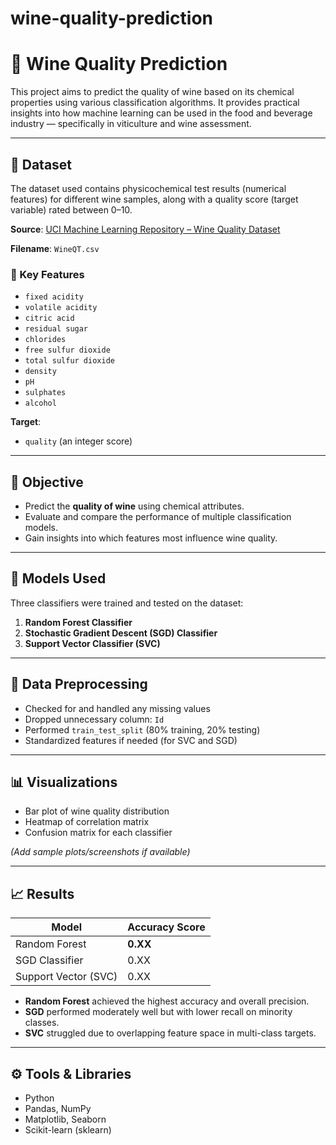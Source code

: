 # wine-quality-prediction
# 🍷 Wine Quality Prediction

This project aims to predict the quality of wine based on its chemical properties using various classification algorithms. It provides practical insights into how machine learning can be used in the food and beverage industry — specifically in viticulture and wine assessment.

---

## 📂 Dataset

The dataset used contains physicochemical test results (numerical features) for different wine samples, along with a quality score (target variable) rated between 0–10.

**Source**: [UCI Machine Learning Repository – Wine Quality Dataset](https://archive.ics.uci.edu/ml/datasets/Wine+Quality)

**Filename**: `WineQT.csv`

### 🔑 Key Features

- `fixed acidity`  
- `volatile acidity`  
- `citric acid`  
- `residual sugar`  
- `chlorides`  
- `free sulfur dioxide`  
- `total sulfur dioxide`  
- `density`  
- `pH`  
- `sulphates`  
- `alcohol`

**Target**:
- `quality` (an integer score)

---

## 🧪 Objective

- Predict the **quality of wine** using chemical attributes.
- Evaluate and compare the performance of multiple classification models.
- Gain insights into which features most influence wine quality.

---

## 🧠 Models Used

Three classifiers were trained and tested on the dataset:

1. **Random Forest Classifier**
2. **Stochastic Gradient Descent (SGD) Classifier**
3. **Support Vector Classifier (SVC)**

---

## 🔎 Data Preprocessing

- Checked for and handled any missing values
- Dropped unnecessary column: `Id`
- Performed `train_test_split` (80% training, 20% testing)
- Standardized features if needed (for SVC and SGD)

---

## 📊 Visualizations

- Bar plot of wine quality distribution
- Heatmap of correlation matrix
- Confusion matrix for each classifier

*(Add sample plots/screenshots if available)*

---

## 📈 Results

| Model               | Accuracy Score |
|---------------------|----------------|
| Random Forest       | **0.XX**       |
| SGD Classifier      | 0.XX           |
| Support Vector (SVC)| 0.XX           |

- **Random Forest** achieved the highest accuracy and overall precision.
- **SGD** performed moderately well but with lower recall on minority classes.
- **SVC** struggled due to overlapping feature space in multi-class targets.

---

## ⚙️ Tools & Libraries

- Python
- Pandas, NumPy
- Matplotlib, Seaborn
- Scikit-learn (sklearn)

